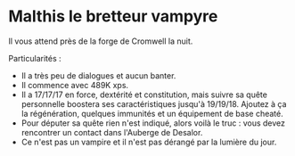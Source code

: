 # Malthis le bretteur vampyre

Il vous attend près de la forge de Cromwell la nuit.

Particularités :
- Il a très peu de dialogues et aucun banter.
- Il commence avec 489K xps.
- Il a 17/17/17 en force, dextérité et constitution, mais suivre sa quête personnelle boostera ses caractéristiques jusqu'à 19/19/18. Ajoutez à ça la régénération, quelques immunités et un équipement de base cheaté.
- Pour députer sa quête rien n'est indiqué, alors voilà le truc : vous devez rencontrer un contact dans l'Auberge de Desalor.
- Ce n'est pas un vampire et il n'est pas dérangé par la lumière du jour.
